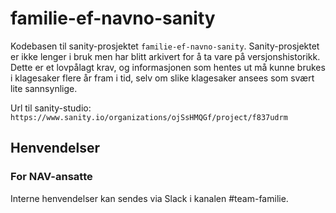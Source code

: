 # familie-ef-navno-sanity

Kodebasen til sanity-prosjektet `familie-ef-navno-sanity`. Sanity-prosjektet er ikke lenger i bruk men har blitt arkivert for å ta vare på versjonshistorikk. Dette er et lovpålagt krav, og informasjonen som hentes ut må kunne brukes i klagesaker flere år fram i tid, selv om slike klagesaker ansees som svært lite sannsynlige.

Url til sanity-studio: `https://www.sanity.io/organizations/ojSsHMQGf/project/f837udrm`

## Henvendelser 

### For NAV-ansatte

Interne henvendelser kan sendes via Slack i kanalen #team-familie.
